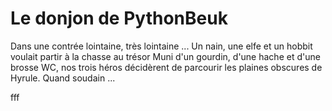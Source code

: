 
Le donjon de PythonBeuk
=======================

Dans une contrée lointaine, très lointaine ...
Un nain, une elfe et un hobbit voulait partir à la chasse au trésor
Muni d'un gourdin, d'une hache et d'une brosse WC, nos trois héros décidèrent de parcourir les plaines obscures de Hyrule. Quand soudain ...


fff




